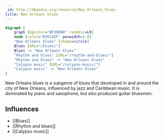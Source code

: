 ```yaml
---
_id: http://dbpedia.org/resource/New_Orleans_blues
title: New Orleans blues
---
```


```dot
digraph {
	graph [bgcolor="#F3DDB8" rankdir=LR]
	node [color="#26242F" penwidth=3.0]
	"New Orleans blues" [shape=circle]
	Blues [URL="/blues/"]
	Blues -> "New Orleans blues"
	"Rhythm and blues" [URL="/rhythm-and-blues/"]
	"Rhythm and blues" -> "New Orleans blues"
	"Calypso music" [URL="/calypso-music/"]
	"Calypso music" -> "New Orleans blues"
}
```

New Orleans blues is a subgenre of blues that developed in and around the city of New Orleans, influenced by jazz and Caribbean music. It is dominated by piano and saxophone, but also produced guitar bluesmen.

## Influences

- [[Blues]]
- [[Rhythm and blues]]
- [[Calypso music]]
